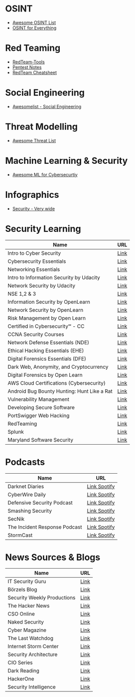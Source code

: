 # OSINT

- [Awesome OSINT List](https://github.com/jivoi/awesome-osint)
- [OSINT for Everything](https://github.com/joe-shenouda/osint-tools)

# Red Teaming

- [RedTeam-Tools](https://github.com/A-poc/RedTeam-Tools)
- [Pentest Notes](https://github.com/wwong99/pentest-notes)
- [RedTeam Cheatsheet](https://github.com/Kitsun3Sec/Pentest-Cheat-Sheets)

# Social Engineering

- [Awesomelist - Social Engineering](https://github.com/v2-dev/awesome-social-engineering)

# Threat Modelling

- [Awesome Threat List](https://github.com/hysnsec/awesome-threat-modelling)

# Machine Learning & Security

- [Awesome ML for Cybersecurtiy](https://github.com/jivoi/awesome-ml-for-cybersecurity)

# Infographics

- [Security - Very wide](https://blog.securitybreak.io/security-infographics-9c4d3bd891ef)

# Security Learning

| Name                           | URL                                                                                                    |
|-------------------------------|--------------------------------------------------------------------------------------------------------|
| Intro to Cyber Security | [Link](https://www.netacad.com/courses/cybersecurity/introduction-cybersecurity)|
| Cybersecurity Essentials                 | [Link](https://www.netacad.com/courses/cybersecurity/cybersecurity-essentials)  |
| Networking Essentials                    | [Link](https://www.netacad.com/courses/networking/networking-essentials)  |
| Intro to Information Security by Udacity | [Link](https://www.udacity.com/course/intro-to-information-security--ud459)  |
| Network Security by Udacity              | [Link](https://www.udacity.com/course/network-security--ud199)  |
| NSE 1,2 & 3                              | [Link](https://training.fortinet.com/)  |
| Information Security by OpenLearn        | [Link](https://www.open.edu/openlearn/science-maths-technology/information-security?active-tab=description-tab)  |
| Network Security by OpenLearn            | [Link](https://www.open.edu/openlearn/digital-computing/network-security?active-tab=description-tab)  |
| Risk Management by Open Learn            | [Link](https://www.open.edu/openlearn/money-business/risk-management?active-tab=description-tab) |
| Certified in Cybersecurity℠ - CC         | [Link](https://www.isc2.org/Certifications/CC) |
| CCNA Security Courses                    | [Link](https://digitaldefynd.com/best-network-security-courses/?redirccnasecurity/) |
| Network Defense Essentials (NDE)         | [Link](https://codered.eccouncil.org/course/network-defense-essentials)  |
| Ethical Hacking Essentials (EHE)         | [Link](https://codered.eccouncil.org/course/ethical-hacking-essentials?logged=false) |
| Digital Forensics Essentials (DFE)       | [Link](https://codered.eccouncil.org/course/digital-forensics-essentials?logged=false)  |
| Dark Web, Anonymity, and Cryptocurrency  | [Link](https://codered.eccouncil.org/course/introduction-to-dark-web-anonymity-and-cryptocurrency?logged=false)  |
| Digital Forensics by Open Learn          | [Link](https://www.open.edu/openlearn/science-maths-technology/digital-forensics?active-tab=description-tab)  |
| AWS Cloud Certifications (Cybersecurity) | [Link](https://explore.skillbuilder.aws/learn/signin)  |
| Android Bug Bounty Hunting: Hunt Like a Rat | [Link](https://codered.eccouncil.org/course/android-bug-bounty-hunting-hunt-like-a-rat?logged=false) |
| Vulnerability Management                 | [Link](https://www.qualys.com/training/)  |
| Developing Secure Software               | [Link](https://training.linuxfoundation.org/training/developing-secure-software-lfd121/)  |
| PortSwigger Web Hacking                  | [Link](https://portswigger.net/web-security)  |
| RedTeaming                               | [Link](https://taggartinstitute.org/p/responsible-red-teaming)  |
| Splunk                                   | [Link](https://www.splunk.com/en_us/training/free-courses/overview.html)  |
| Maryland Software Security               | [Link](https://www.classcentral.com/course/software-security-1728)  |

# Podcasts

| Name                           | URL                                                                                                    |
|-------------------------------|--------------------------------------------------------------------------------------------------------|
| Darknet Diaries                      | [Link Spotify](https://open.spotify.com/show/4XPl3uEEL9hvqMkoZrzbx5)                |
| CyberWire Daily                      | [Link Spotify](https://open.spotify.com/show/0CnYnxrAcfRjh0YSQINAwe)                |
| Defensive Security Podcast           | [Link Spotify](https://open.spotify.com/show/39KvfmxCUkvsbGEAav4JS41)    |
| Smashing Security                   | [Link Spotify](https://open.spotify.com/show/3J7pBxEu43nCnRTSXaan8S)             |
| SecNik                               | [Link Spotify](https://open.spotify.com/show/5iunRrvQDZ2A09l2hJxuku)                        |
| The Incident Response Podcast        | [Link Spotify](https://open.spotify.com/show/3iwGzcB6KUh6Jds9mGMIsy) |
| StormCast                            | [Link Spotify](https://open.spotify.com/show/6oeUmMwv1AQpdYNHmOE4A0)                     |

# News Sources & Blogs

| Name                           | URL                                                                                                    |
|-------------------------------|--------------------------------------------------------------------------------------------------------|
| IT Security Guru                      | [Link](https://www.itsecurityguru.org/)                |
| Börzels Blog                     | [Link](https://blog.boerzel.it/home)                |
| Security Weekly Productions                     | [Link](https://www.scmagazine.com/podcast-subscribe)                |
| The Hacker News                     | [Link](https://thehackernews.com/)                |
| CSO Online                     | [Link](https://thehackernews.com/)                |
| Naked Security                     | [Link](https://nakedsecurity.sophos.com/)                |
| Cyber Magazine                    | [Link](https://cybermagazine.com/)                |
| The Last Watchdog                    | [Link](https://www.lastwatchdog.com/)                |
| Internet Storm Center                     | [Link](https://isc.sans.edu/)                |
| Security Architecture                     | [Link](https://www.security-architecture.org/blog)                |
| CIO Series | [Link](https://cisoseries.com/) |
| Dark Reading | [Link](https://www.darkreading.com/) |
| HackerOne | [Link](https://www.hackerone.com/vulnerability-and-security-testing-blog) |
| Security Intelligence | [Link](https://securityintelligence.com/) |
